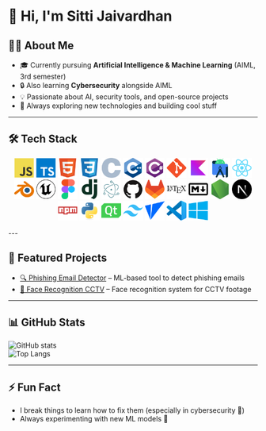 # 👋 Hi, I'm Sitti Jaivardhan  

## 👨‍💻 About Me  
- 🎓 Currently pursuing **Artificial Intelligence & Machine Learning** (AIML, 3rd semester)  
- 🔒 Also learning **Cybersecurity** alongside AIML  
- 💡 Passionate about AI, security tools, and open-source projects  
- 🚀 Always exploring new technologies and building cool stuff  

---

## 🛠️ Tech Stack  

<p align="center">
  <img src="https://raw.githubusercontent.com/devicons/devicon/master/icons/javascript/javascript-original.svg" width="40"/> 
  <img src="https://raw.githubusercontent.com/devicons/devicon/master/icons/typescript/typescript-original.svg" width="40"/> 
  <img src="https://raw.githubusercontent.com/devicons/devicon/master/icons/html5/html5-original.svg" width="40"/> 
  <img src="https://raw.githubusercontent.com/devicons/devicon/master/icons/css3/css3-original.svg" width="40"/> 
  <img src="https://raw.githubusercontent.com/devicons/devicon/master/icons/c/c-original.svg" width="40"/> 
  <img src="https://raw.githubusercontent.com/devicons/devicon/master/icons/cplusplus/cplusplus-original.svg" width="40"/> 
  <img src="https://raw.githubusercontent.com/devicons/devicon/master/icons/csharp/csharp-original.svg" width="40"/> 
  <img src="https://raw.githubusercontent.com/devicons/devicon/master/icons/git/git-original.svg" width="40"/> 
  <img src="https://raw.githubusercontent.com/devicons/devicon/master/icons/kotlin/kotlin-original.svg" width="40"/> 
  <img src="https://raw.githubusercontent.com/devicons/devicon/master/icons/androidstudio/androidstudio-original.svg" width="40"/> 
  <img src="https://raw.githubusercontent.com/devicons/devicon/master/icons/react/react-original.svg" width="40"/> 
  <img src="https://raw.githubusercontent.com/devicons/devicon/master/icons/blender/blender-original.svg" width="40"/> 
  <img src="https://raw.githubusercontent.com/devicons/devicon/master/icons/unrealengine/unrealengine-original.svg" width="40"/> 
  <img src="https://raw.githubusercontent.com/devicons/devicon/master/icons/figma/figma-original.svg" width="40"/> 
  <img src="https://raw.githubusercontent.com/devicons/devicon/master/icons/django/django-plain.svg" width="40"/> 
  <img src="https://raw.githubusercontent.com/devicons/devicon/master/icons/electron/electron-original.svg" width="40"/> 
  <img src="https://raw.githubusercontent.com/devicons/devicon/master/icons/github/github-original.svg" width="40"/> 
  <img src="https://raw.githubusercontent.com/devicons/devicon/master/icons/gitlab/gitlab-original.svg" width="40"/> 
  <img src="https://raw.githubusercontent.com/devicons/devicon/master/icons/latex/latex-original.svg" width="40"/> 
  <img src="https://raw.githubusercontent.com/devicons/devicon/master/icons/markdown/markdown-original.svg" width="40"/> 
  <img src="https://raw.githubusercontent.com/devicons/devicon/master/icons/nodejs/nodejs-original.svg" width="40"/> 
  <img src="https://raw.githubusercontent.com/devicons/devicon/master/icons/nextjs/nextjs-original.svg" width="40"/> 
  <img src="https://raw.githubusercontent.com/devicons/devicon/master/icons/npm/npm-original-wordmark.svg" width="40"/> 
  <img src="https://raw.githubusercontent.com/devicons/devicon/master/icons/python/python-original.svg" width="40"/> 
  <img src="https://raw.githubusercontent.com/devicons/devicon/master/icons/qt/qt-original.svg" width="40"/> 
  <img src="https://raw.githubusercontent.com/devicons/devicon/master/icons/tailwindcss/tailwindcss-original.svg" width="40"/> 
  <img src="https://raw.githubusercontent.com/devicons/devicon/master/icons/vite/vite-original.svg" width="40"/> 
  <img src="https://raw.githubusercontent.com/devicons/devicon/master/icons/vscode/vscode-original.svg" width="40"/> 
  <img src="https://raw.githubusercontent.com/devicons/devicon/master/icons/windows8/windows8-original.svg" width="40"/> 
</p>
---

## 📂 Featured Projects  
- [🔍 Phishing Email Detector](https://github.com/sjv-007/PhishingEmailDetector) – ML-based tool to detect phishing emails  
- [🎥 Face Recognition CCTV](https://github.com/sjv-007/FaceRecognition_CCTV) – Face recognition system for CCTV footage  

---

## 📊 GitHub Stats  
![GitHub stats](https://github-readme-stats.vercel.app/api?username=aIxart-sjv&show_icons=true&theme=radical)  
![Top Langs](https://github-readme-stats.vercel.app/api/top-langs/?username=aIxart-sjv&layout=compact&theme=radical)  

---

## ⚡ Fun Fact  
- I break things to learn how to fix them (especially in cybersecurity 🔐)  
- Always experimenting with new ML models 🤖  
